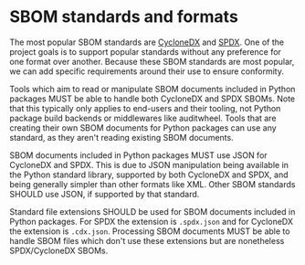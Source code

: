 # SBOM standards and formats

The most popular SBOM standards are [CycloneDX](https://cyclonedx.org/) and [SPDX](https://spdx.dev/).
One of the project goals is to support popular standards without any preference for one format over another.
Because these SBOM standards are most popular, we can add specific requirements around their use to ensure conformity.

Tools which aim to read or manipulate SBOM documents included in Python packages MUST be able to handle both CycloneDX and SPDX SBOMs.
Note that this typically only applies to end-users and their tooling, not Python package build backends or middlewares like auditwheel.
Tools that are creating their own SBOM documents for Python packages can use any standard, as they aren't reading existing SBOM documents.

SBOM documents included in Python packages MUST use JSON for CycloneDX and SPDX.
This is due to JSON manipulation being available in the Python standard library,
supported by both CycloneDX and SPDX, and being generally simpler
than other formats like XML. Other SBOM standards SHOULD use JSON, if supported by that standard.

Standard file extensions SHOULD be used for SBOM documents included in Python packages.
For SPDX the extension is `.spdx.json` and for CycloneDX the extension is `.cdx.json`.
Processing SBOM documents MUST be able to handle SBOM files which don't use these
extensions but are nonetheless SPDX/CycloneDX SBOMs.

